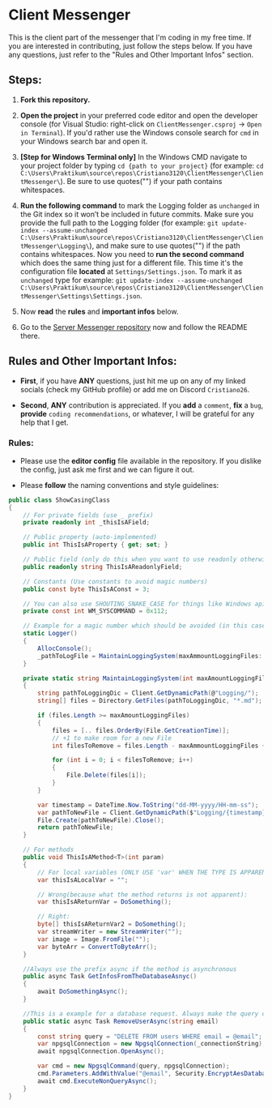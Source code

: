 # Client Messenger

This is the client part of the messenger that I'm coding in my free time. If you are interested in contributing, just follow the steps below. If you have any questions, just refer to the "Rules and Other Important Infos" section.

## Steps:

1. **Fork this repository.**

2. **Open the project** in your preferred code editor and open the developer console (for Visual Studio: right-click on `ClientMessenger.csproj` -> `Open in Terminal`). If you'd rather use the Windows console search for `cmd` in your Windows search bar and open it.

3. **[Step for Windows Terminal only]** In the Windows CMD navigate to your project folder by typing `cd {path to your project}` (for example: `cd C:\Users\Praktikum\source\repos\Cristiano3120\ClientMessenger\ClientMessenger\`). Be sure to use quotes("") if your path contains whitespaces.

4. **Run the following command** to mark the Logging folder as `unchanged` in the Git index so it won’t be included in future commits. Make sure you provide the full path to the Logging folder (for example: `git update-index --assume-unchanged C:\Users\Praktikum\source\repos\Cristiano3120\ClientMessenger\ClientMessenger\Logging\`), and make sure to use quotes("") if the path contains whitespaces. Now you need to **run the second command** which does the same thing just for a different file. This time it's the configuration file **located** at `Settings/Settings.json`. To mark it as `unchanged` type for example: `git update-index --assume-unchanged C:\Users\Praktikum\source\repos\Cristiano3120\ClientMessenger\ClientMessenger\Settings\Settings.json`.
   
5. Now **read** the **rules** and **important infos** below.
   
6. Go to the [Server Messenger repository](https://github.com/Cristiano3120/ServerMessenger) now and follow the README there.

## Rules and Other Important Infos:

- **First**, if you have **ANY** questions, just hit me up on any of my linked socials (check my GitHub profile) or add me on Discord `Cristiano26`.

- **Second**, **ANY** contribution is appreciated. If you **add** a `comment`, **fix** a `bug`, **provide** `coding recommendations`, or whatever, I will be grateful for any help that I get.

### Rules:

- Please use the **editor config** file available in the repository. If you dislike the config, just ask me first and we can figure it out.

- Please **follow** the naming conventions and style guidelines:

```cs
public class ShowCasingClass
{
    // For private fields (use _ prefix)
    private readonly int _thisIsAField;

    // Public property (auto-implemented)
    public int ThisIsAProperty { get; set; }

    // Public field (only do this when you want to use readonly otherwise use a property)
    public readonly string ThisIsAReadonlyField;

    // Constants (Use constants to avoid magic numbers)
    public const byte ThisIsAConst = 3;

    // You can also use SHOUTING_SNAKE_CASE for things like Windows api values like here:
    private const int WM_SYSCOMMAND = 0x112;

    // Example for a magic number which should be avoided (in this case it is avoided with a param but you could also do this with a const):
    static Logger()
    {
        AllocConsole();
        _pathToLogFile = MaintainLoggingSystem(maxAmmountLoggingFiles: 5); // here I used a param to avoid the magic number
    }

    private static string MaintainLoggingSystem(int maxAmountLoggingFiles)
    {
        string pathToLoggingDic = Client.GetDynamicPath(@"Logging/");
        string[] files = Directory.GetFiles(pathToLoggingDic, "*.md");

        if (files.Length >= maxAmountLoggingFiles)
        {
            files = [.. files.OrderBy(File.GetCreationTime)];
            // +1 to make room for a new File
            int filesToRemove = files.Length - maxAmmountLoggingFiles + 1;

            for (int i = 0; i < filesToRemove; i++)
            {
                File.Delete(files[i]);
            }
        }

        var timestamp = DateTime.Now.ToString("dd-MM-yyyy/HH-mm-ss");
        var pathToNewFile = Client.GetDynamicPath($"Logging/{timestamp}.md");
        File.Create(pathToNewFile).Close();
        return pathToNewFile;
    }

    // For methods
    public void ThisIsAMethod<T>(int param)
    {
        // For local variables (ONLY USE 'var' WHEN THE TYPE IS APPARENT!)
        var thisIsALocalVar = "";

        // Wrong(because what the method returns is not apparent):
        var thisIsAReturnVar = DoSomething();

        // Right:
        byte[] thisIsAReturnVar2 = DoSomething();
        var streamWriter = new StreamWriter("");
        var image = Image.FromFile("");
        var byteArr = ConvertToByteArr();
    }

    //Always use the prefix async if the method is asynchronous
    public async Task GetInfosFromTheDatabaseAsnyc()
    {
        await DoSomethingAsync();
    }

    //This is a example for a database request. Always make the query constant and work with ASYNC
    public static async Task RemoveUserAsync(string email)
    {
        const string query = "DELETE FROM users WHERE email = @email";
        var npgsqlConnection = new NpgsqlConnection(_connectionString);
        await npgsqlConnection.OpenAsync();

        var cmd = new NpgsqlCommand(query, npgsqlConnection);
        cmd.Parameters.AddWithValue("@email", Security.EncryptAesDatabase<string, string>(email));
        await cmd.ExecuteNonQueryAsync();
    }
}
